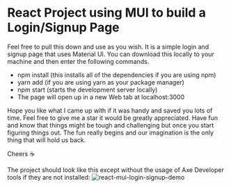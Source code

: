 # React Project using MUI to build a Login/Signup Page
Feel free to pull this down and use as you wish. It is a simple login and signup page that uses Material UI. 
You can download this locally to your machine and then enter the following commands.
- npm install (this installs all of the dependencies if you are using npm)
- yarn add (if you are using yarn as your package manager)
- npm start (starts the development server locally)
- The page will open up in a new Web tab at localhost:3000

Hope you like what I came up with if it was handy and saved you lots of time. 
Feel free to give me a star it would be greatly appreciated. 
Have fun and know that things might be tough and challenging but once you start figuring things out. 
The fun really begins and our imagination is the only thing that will hold us back.

Cheers ☕

The project should look like this except without the usage of Axe Developer tools if they are not installed:
![react-mui-login-signup-demo](https://github.com/redeyedev-208/react-mui-login-signup/assets/60634649/5b4392d2-f4ad-4a9a-b585-9342118b0d20)



